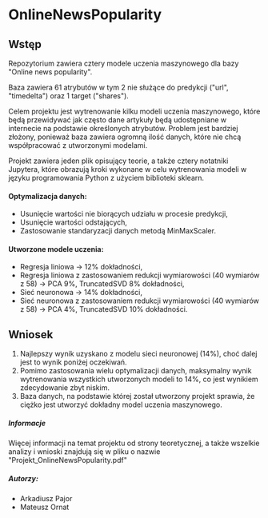 # OnlineNewsPopularity

## Wstęp
Repozytorium zawiera cztery modele uczenia maszynowego dla bazy "Online news popularity".

Baza zawiera 61 atrybutów w tym 2 nie służące do predykcji ("url", "timedelta") oraz 1 target ("shares").

Celem projektu jest wytrenowanie kilku modeli uczenia maszynowego, które będą przewidywać jak często dane artykuły będą udostępniane w internecie na podstawie określonych atrybutów.
Problem jest bardziej złożony, ponieważ baza zawiera ogromną ilość danych, które nie chcą współpracować z utworzonymi modelami.

Projekt zawiera jeden plik opisujący teorie, a także cztery notatniki Jupytera, które obrazują kroki wykonane w celu wytrenowania modeli w języku programowania Python z użyciem biblioteki sklearn.

#### Optymalizacja danych:
- Usunięcie wartości nie biorących udziału w procesie predykcji,
- Usunięcie wartości odstających,
- Zastosowanie standaryzacji danych metodą MinMaxScaler.

#### Utworzone modele uczenia:
- Regresja liniowa -> 12% dokładności,
- Regresja liniowa z zastosowaniem redukcji wymiarowości (40 wymiarów z 58) -> PCA 9%, TruncatedSVD 8% dokładności,
- Sieć neuronowa -> 14% dokładności,
- Sieć neuronowa z zastosowaniem redukcji wymiarowości (40 wymiarów z 58) -> PCA 4%, TruncatedSVD 10% dokładności.


## Wniosek
1. Najlepszy wynik uzyskano z modelu sieci neuronowej (14%), choć dalej jest to wynik poniżej oczekiwań.
2. Pomimo zastosowania wielu optymalizacji danych, maksymalny wynik wytrenowania wszystkich utworzonych modeli to 14%, co jest wynikiem zdecydowanie zbyt niskim.
3. Baza danych, na podstawie której został utworzony projekt sprawia, że ciężko jest utworzyć dokładny model uczenia maszynowego.

##### Informacje
Więcej informacji na temat projektu od strony teoretycznej, a także wszelkie analizy i wnioski znajdują się
w pliku o nazwie "Projekt_OnlineNewsPopularity.pdf"

##### Autorzy:
- Arkadiusz Pajor
- Mateusz Ornat
